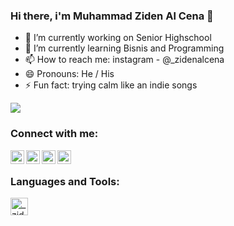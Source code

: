 ### Hi there, i'm Muhammad Ziden Al Cena 👋

<!-- Here are some ideas to get you started:
- 👯 I’m looking to collaborate on ...
- 🤔 I’m looking for help with ... 
- 💬 Ask me about ...  -->

- 🔭 I’m currently working on Senior Highschool
- 🌱 I’m currently learning Bisnis and Programming
- 📫 How to reach me: instagram - @_zidenalcena
- 😄 Pronouns: He / His
- ⚡ Fun fact: trying calm like an indie songs

<img src="https://github-readme-stats.vercel.app/api?username=zidenalcena&&show_icons=true&title_color=ffffff&icon_color=bb2acf&text_color=daf7dc&bg_color=0D1117">

### Connect with me:

<img align="left" alt="_zidenalcena | Instagram" width="22px" src="https://simpleicons.org/icons/instagram.svg"/>
<img align="left" alt="_zidenalcena | Instagram" width="22px" src="https://simpleicons.org/icons/twitter.svg"/>
<img align="left" alt="_zidnealcena | Instagram" width="22px" src="https://simpleicons.org/icons/whatsapp.svg"/>
<img align="left" alt="_zidnealcena | Instagram" width="22px" src="https://simpleicons.org/icons/gmail.svg"/>

<br/>

### Languages and Tools:

<img align="left" alt="_zidnealcena | Instagram" width="28px" src="https://upload.wikimedia.org/wikipedia/commons/thumb/6/61/HTML5_logo_and_wordmark.svg/1200px-HTML5_logo_and_wordmark.svg.png"/>